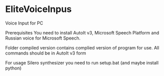 # EliteVoiceInpus
Voice Input for PC

Prerequisites
You need to install AutoIt v3, Microsoft Speech Platform and Russian voice for Microsoft Speech.

Folder compiled version contains complied version of program for use.
All commands should be in AutoIt v3 form

For usage Silero synthesizer you need to run setup.bat (and maybe install python)